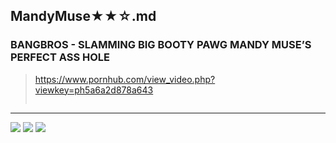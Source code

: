 ## MandyMuse★★☆.md
### BANGBROS - SLAMMING BIG BOOTY PAWG MANDY MUSE’S PERFECT ASS HOLE
>https://www.pornhub.com/view_video.php?viewkey=ph5a6a2d878a643
>>![]()
---
![](https://i9.fuskator.com/large/iFQ2~0tXnI/Nonnude-Brunette-Babe-Mandy-Muse-with-Black-Nails-7.jpg)
![](https://i9.fuskator.com/large/iFQ2~0tXnI/Nonnude-Brunette-Babe-Mandy-Muse-with-Black-Nails-14.jpg)
![](https://i9.fuskator.com/large/gx7rDP6YlVJ/image-11.jpg)
